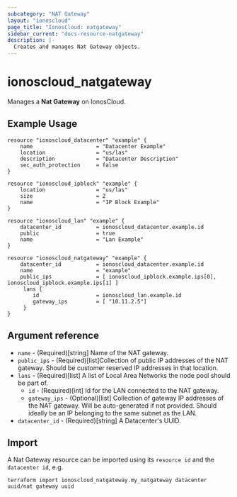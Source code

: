 ```yaml
---
subcategory: "NAT Gateway"
layout: "ionoscloud"
page_title: "IonosCloud: natgateway"
sidebar_current: "docs-resource-natgateway"
description: |-
  Creates and manages Nat Gateway objects.
---
```


# ionoscloud_natgateway

Manages a **Nat Gateway** on IonosCloud.

## Example Usage

```hcl
resource "ionoscloud_datacenter" "example" {
    name                    = "Datacenter Example"
    location                = "us/las"
    description             = "Datacenter Description"
    sec_auth_protection     = false
}

resource "ionoscloud_ipblock" "example" {
    location                = "us/las"
    size                    = 2
    name                    = "IP Block Example"
}

resource "ionoscloud_lan" "example" {
    datacenter_id           = ionoscloud_datacenter.example.id
    public                  = true
    name                    = "Lan Example"
}

resource "ionoscloud_natgateway" "example" {
    datacenter_id           = ionoscloud_datacenter.example.id
    name                    = "example"
    public_ips              = [ ionoscloud_ipblock.example.ips[0], ionoscloud_ipblock.example.ips[1] ]
     lans {
        id                  = ionoscloud_lan.example.id
        gateway_ips         = [ "10.11.2.5"]
     }
}
```

## Argument reference

- `name` - (Required)[string] Name of the NAT gateway.
- `public_ips` - (Required)[list]Collection of public IP addresses of the NAT gateway. Should be customer reserved IP addresses in that location.
- `lans` - (Required)[list] A list of Local Area Networks the node pool should be part of.
  - `id` - (Required)[int] Id for the LAN connected to the NAT gateway.
  - `gateway_ips` - (Optional)[list] Collection of gateway IP addresses of the NAT gateway. Will be auto-generated if not provided. Should ideally be an IP belonging to the same subnet as the LAN.
- `datacenter_id` - (Required)[string] A Datacenter's UUID.


## Import

A Nat Gateway resource can be imported using its `resource id` and the `datacenter id`, e.g.

```shell
terraform import ionoscloud_natgateway.my_natgateway datacenter uuid/nat gateway uuid
```

